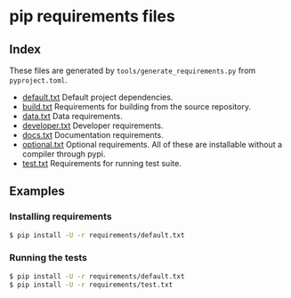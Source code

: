 # pip requirements files

## Index

These files are generated by `tools/generate_requirements.py` from `pyproject.toml`.

- [default.txt](default.txt)
  Default project dependencies.
- [build.txt](build.txt)
  Requirements for building from the source repository.
- [data.txt](data.txt)
  Data requirements.
- [developer.txt](developer.txt)
  Developer requirements.
- [docs.txt](docs.txt)
  Documentation requirements.
- [optional.txt](optional.txt)
  Optional requirements. All of these are installable without a compiler through pypi.
- [test.txt](test.txt)
  Requirements for running test suite.

## Examples

### Installing requirements

```bash
$ pip install -U -r requirements/default.txt
```

### Running the tests

```bash
$ pip install -U -r requirements/default.txt
$ pip install -U -r requirements/test.txt
```
